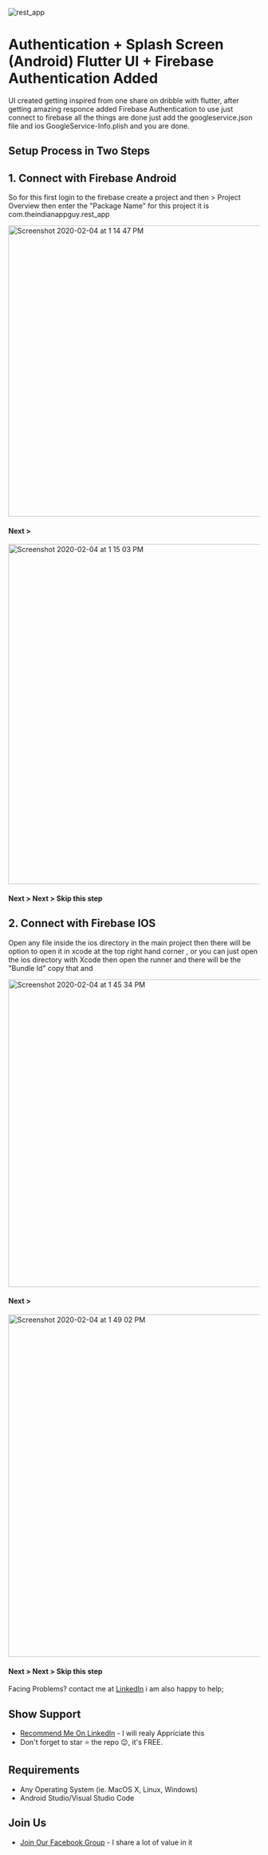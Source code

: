 ![rest_app](https://user-images.githubusercontent.com/55942632/73445975-edf01d80-4381-11ea-9b8f-3bc57490c93f.png)

# Authentication + Splash Screen (Android) Flutter UI + Firebase Authentication Added

UI created getting inspired from one share on dribble with flutter, after getting amazing responce added Firebase Authentication to use just connect to firebase all the things are done just add the googleservice.json file and ios GoogleService-Info.plish and you are done. 

## Setup Process in Two Steps
## 1. Connect with Firebase Android 
So for this first login to the firebase create a project and then > Project Overview then enter the "Package Name" for this project it is com.theindianappguy.rest_app 

<img width="584" alt="Screenshot 2020-02-04 at 1 14 47 PM" src="https://user-images.githubusercontent.com/55942632/73725813-30d03d80-4754-11ea-80d5-0478aca43857.png">

#### Next >

<img width="682" alt="Screenshot 2020-02-04 at 1 15 03 PM" src="https://user-images.githubusercontent.com/55942632/73725873-578e7400-4754-11ea-8b95-44bcbf6370f6.png">

#### Next > Next > Skip this step

## 2. Connect with Firebase IOS
Open any file inside the ios directory in the main project then there will be option to open it in xcode at the top right hand corner , or you can just open the ios directory with Xcode
then open the runner and there will be the "Bundle Id" copy that and 

<img width="617" alt="Screenshot 2020-02-04 at 1 45 34 PM" src="https://user-images.githubusercontent.com/55942632/73726023-a5a37780-4754-11ea-8afa-c7b6f7442ff1.png">

#### Next >

<img width="687" alt="Screenshot 2020-02-04 at 1 49 02 PM" src="https://user-images.githubusercontent.com/55942632/73726261-24001980-4755-11ea-8b0e-c704cfdb67d0.png">

#### Next > Next > Skip this step

Facing Problems? contact me at [LinkedIn](https://www.linkedin.com/in/lamsanskar/) i am also happy to help;

## Show Support
* [Recommend Me On LinkedIn](https://www.linkedin.com/in/lamsanskar/) - I will realy Appriciate this
* Don't forget to star ⭐ the repo 😉, it's FREE.

## Requirements
- Any Operating System (ie. MacOS X, Linux, Windows)
- Android Studio/Visual Studio Code

## Join Us
* [Join Our Facebook Group](https://www.facebook.com/groups/519517995532897/) - I share a lot of value in it
